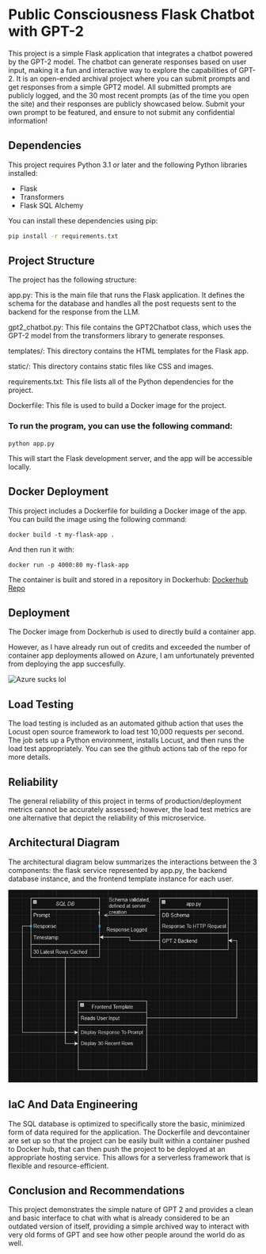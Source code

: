 # Public Consciousness Flask Chatbot with GPT-2

This project is a simple Flask application that integrates a chatbot powered by the GPT-2 model. The chatbot can generate responses based on user input, making it a fun and interactive way to explore the capabilities of GPT-2. It is an open-ended archival project where you can submit prompts and get responses from a simple GPT2 model. All submitted prompts are publicly logged, and the 30 most recent prompts (as of the time you open the site) and their responses are publicly showcased below. Submit your own prompt to be featured, and ensure to not submit any confidential information!

## Dependencies

This project requires Python 3.1 or later and the following Python libraries installed:

- Flask
- Transformers
- Flask SQL Alchemy

You can install these dependencies using pip:

```bash
pip install -r requirements.txt
```

## Project Structure
The project has the following structure:

app.py: This is the main file that runs the Flask application. It defines the schema for the database and handles all the post requests sent to the backend for the response from the LLM.

gpt2_chatbot.py: This file contains the GPT2Chatbot class, which uses the GPT-2 model from the transformers library to generate responses.

templates/: This directory contains the HTML templates for the Flask app.

static/: This directory contains static files like CSS and images.

requirements.txt: This file lists all of the Python dependencies for the project.

Dockerfile: This file is used to build a Docker image for the project.

### To run the program, you can use the following command:

```
python app.py
```

This will start the Flask development server, and the app will be accessible locally.

## Docker Deployment

This project includes a Dockerfile for building a Docker image of the app. You can build the image using the following command:


```
docker build -t my-flask-app .
```

And then run it with:

```
docker run -p 4000:80 my-flask-app
```

The container is built and stored in a repository in Dockerhub: [Dockerhub Repo](https://hub.docker.com/repository/docker/irevia/ids706-finalproject/general)

## Deployment

The Docker image from Dockerhub is used to directly build a container app.

However, as I have already run out of credits and exceeded the number of container app deployments allowed on Azure, I am unfortunately prevented from deploying the app succesfully.

![Azure sucks lol](images/2.png)

## Load Testing

The load testing is included as an automated github action that uses the Locust open source framework to load test 10,000 requests per second. The job sets up a Python environment, installs Locust, and then runs the load test appropriately. You can see the github actions tab of the repo for more details.

## Reliability

The general reliability of this project in terms of production/deployment metrics cannot be accurately assessed; however, the load test metrics are one alternative that depict the reliability of this microservice.

## Architectural Diagram

The architectural diagram below summarizes the interactions between the 3 components: the flask service represented by app.py, the backend database instance, and the frontend template instance for each user.

![Architecture](images/diagram.png)

## IaC And Data Engineering

The SQL database is optimized to specifically store the basic, minimized form of data required for the application. The Dockerfile and devcontainer are set up so that the project can be easily built within a container pushed to Docker hub, that can then push the project to be deployed at an appropriate hosting service. This allows for a serverless framework that is flexible and resource-efficient.

## Conclusion and Recommendations

This project demonstrates the simple nature of GPT 2 and provides a clean and basic interface to chat with what is already considered to be an outdated version of itself, providing a simple archived way to interact with very old forms of GPT and see how other people around the world do as well.